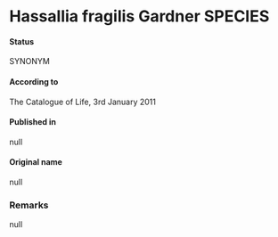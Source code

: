 Hassallia fragilis Gardner SPECIES
=======

#### Status
SYNONYM

#### According to
The Catalogue of Life, 3rd January 2011

#### Published in
null

#### Original name
null

### Remarks
null
